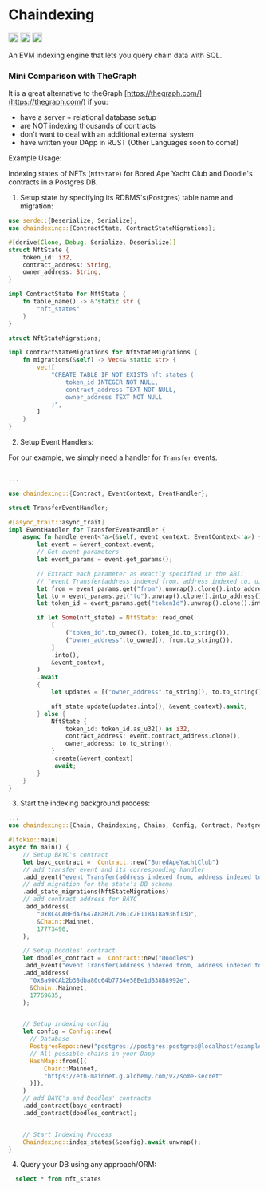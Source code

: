 # Chaindexing

[<img alt="github" src="https://img.shields.io/badge/Github-jurshsmith%2Fchaindexing-blue?logo=github" height="20">](https://github.com/jurshsmith/chaindexing-rs)
[<img alt="crates.io" src="https://img.shields.io/crates/v/chaindexing.svg?style=for-the-badge&color=fc8d62&logo=rust" height="20">](https://crates.io/crates/chaindexing)
[<img alt="diesel-streamer build" src="https://img.shields.io/github/actions/workflow/status/jurshsmith/chaindexing-rs/ci.yml?branch=main&style=for-the-badge" height="20">](https://github.com/jurshsmith/chaindexing-rs/actions?query=branch%3Amain)

An EVM indexing engine that lets you query chain data with SQL.

### Mini Comparison with TheGraph

It is a great alternative to theGraph [https://thegraph.com/](https://thegraph.com/) if you:

- have a server + relational database setup
- are NOT indexing thousands of contracts
- don't want to deal with an additional external system
- have written your DApp in RUST (Other Languages soon to come!)

Example Usage:

Indexing states of NFTs (`NftState`) for Bored Ape Yacht Club and Doodle's contracts in a Postgres DB.

1. Setup state by specifying its RDBMS's(Postgres) table name and migration:

```rust
use serde::{Deserialize, Serialize};
use chaindexing::{ContractState, ContractStateMigrations};

#[derive(Clone, Debug, Serialize, Deserialize)]
struct NftState {
    token_id: i32,
    contract_address: String,
    owner_address: String,
}

impl ContractState for NftState {
    fn table_name() -> &'static str {
        "nft_states"
    }
}

struct NftStateMigrations;

impl ContractStateMigrations for NftStateMigrations {
    fn migrations(&self) -> Vec<&'static str> {
        vec![
            "CREATE TABLE IF NOT EXISTS nft_states (
                token_id INTEGER NOT NULL,
                contract_address TEXT NOT NULL,
                owner_address TEXT NOT NULL
            )",
        ]
    }
}
```

2. Setup Event Handlers:

For our example, we simply need a handler for `Transfer` events.

```rust

...

use chaindexing::{Contract, EventContext, EventHandler};

struct TransferEventHandler;

#[async_trait::async_trait]
impl EventHandler for TransferEventHandler {
    async fn handle_event<'a>(&self, event_context: EventContext<'a>) {
        let event = &event_context.event;
        // Get event parameters
        let event_params = event.get_params();

        // Extract each parameter as exactly specified in the ABI:
        // "event Transfer(address indexed from, address indexed to, uint256 indexed tokenId)"
        let from = event_params.get("from").unwrap().clone().into_address().unwrap();
        let to = event_params.get("to").unwrap().clone().into_address().unwrap();
        let token_id = event_params.get("tokenId").unwrap().clone().into_uint().unwrap();

        if let Some(nft_state) = NftState::read_one(
            [
                ("token_id".to_owned(), token_id.to_string()),
                ("owner_address".to_owned(), from.to_string()),
            ]
            .into(),
            &event_context,
        )
        .await
        {
            let updates = [("owner_address".to_string(), to.to_string())];

            nft_state.update(updates.into(), &event_context).await;
        } else {
            NftState {
                token_id: token_id.as_u32() as i32,
                contract_address: event.contract_address.clone(),
                owner_address: to.to_string(),
            }
            .create(&event_context)
            .await;
        }
    }
}
```

3. Start the indexing background process:

```rust
...
use chaindexing::{Chain, Chaindexing, Chains, Config, Contract, PostgresRepo, Repo};

#[tokio::main]
async fn main() {
    // Setup BAYC's contract
    let bayc_contract =  Contract::new("BoredApeYachtClub")
    // add transfer event and its corresponding handler
    .add_event("event Transfer(address indexed from, address indexed to, uint256 indexed tokenId)", TransferEventHandler)
    // add migration for the state's DB schema
    .add_state_migrations(NftStateMigrations)
    // add contract address for BAYC
    .add_address(
        "0xBC4CA0EdA7647A8aB7C2061c2E118A18a936f13D",
        &Chain::Mainnet,
        17773490,
    );

    // Setup Doodles' contract
    let doodles_contract =  Contract::new("Doodles")
    .add_event("event Transfer(address indexed from, address indexed to, uint256 indexed tokenId)", TransferEventHandler)
    .add_address(
      "0x8a90CAb2b38dba80c64b7734e58Ee1dB38B8992e",
      &Chain::Mainnet,
      17769635,
    );


    // Setup indexing config
    let config = Config::new(
      // Database
      PostgresRepo::new("postgres://postgres:postgres@localhost/example-db"),
      // All possible chains in your Dapp
      HashMap::from([(
          Chain::Mainnet,
          "https://eth-mainnet.g.alchemy.com/v2/some-secret"
      )]),
    )
    // add BAYC's and Doodles' contracts
    .add_contract(bayc_contract)
    .add_contract(doodles_contract);


    // Start Indexing Process
    Chaindexing::index_states(&config).await.unwrap();
}
```

4. Query your DB using any approach/ORM:

```sql
  select * from nft_states
```
